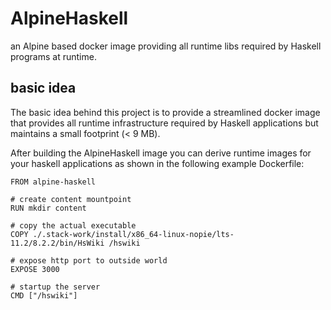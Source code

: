 # AlpineHaskell
an Alpine based docker image providing all runtime libs required by Haskell programs at runtime.

## basic idea
The basic idea behind this project is to provide a streamlined docker image that provides 
all runtime infrastructure required by Haskell applications but maintains a small footprint (< 9 MB).

After building the AlpineHaskell image you can derive runtime images for your haskell applications as shown in the following 
example Dockerfile:
```
FROM alpine-haskell

# create content mountpoint
RUN mkdir content

# copy the actual executable
COPY ./.stack-work/install/x86_64-linux-nopie/lts-11.2/8.2.2/bin/HsWiki /hswiki

# expose http port to outside world
EXPOSE 3000

# startup the server
CMD ["/hswiki"]
```
